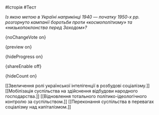 #Історія #Тест

*Із якою метою в Україні наприкінці 1940 — початку 1950-х рр. розгорнуто  кампанії боротьби проти «космополітизму» та «низькопоклонства перед  Заходом»?*

{noChangeVote on}

{preview on}

{hideProgress on}

{shareEnable off}

{hideCount on}

[[Звеличення ролі української інтелігенції в розбудові соціалізму.]]
[[Мобілізація суспільства на здійснення відбудови народного господарства.]]
[[Відновлення тотального політико-ідеологічного контролю за суспільством.]]
[[Переконання суспільства в перевагах соціалізму над капіталізмом.]]
